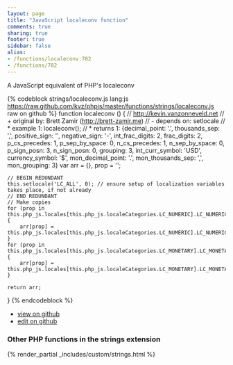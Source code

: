 ```yaml
---
layout: page
title: "JavaScript localeconv function"
comments: true
sharing: true
footer: true
sidebar: false
alias:
- /functions/localeconv:782
- /functions/782
---
```

<!-- Generated by Rakefile:build -->
A JavaScript equivalent of PHP's localeconv

{% codeblock strings/localeconv.js lang:js https://raw.github.com/kvz/phpjs/master/functions/strings/localeconv.js raw on github %}
function localeconv () {
    // http://kevin.vanzonneveld.net
    // +   original by: Brett Zamir (http://brett-zamir.me)
    // -    depends on: setlocale
    // *     example 1: localeconv();
    // *     returns 1: {decimal_point: '.', thousands_sep: ',', positive_sign: '', negative_sign: '-', int_frac_digits: 2, frac_digits: 2, p_cs_precedes: 1, p_sep_by_space: 0, n_cs_precedes: 1, n_sep_by_space: 0, p_sign_posn: 3, n_sign_posn: 0, grouping: 3, int_curr_symbol: 'USD', currency_symbol: '$', mon_decimal_point: '.', mon_thousands_sep: ',', mon_grouping: 3}
    var arr = {},
        prop = '';

    // BEGIN REDUNDANT
    this.setlocale('LC_ALL', 0); // ensure setup of localization variables takes place, if not already
    // END REDUNDANT
    // Make copies
    for (prop in this.php_js.locales[this.php_js.localeCategories.LC_NUMERIC].LC_NUMERIC) {
        arr[prop] = this.php_js.locales[this.php_js.localeCategories.LC_NUMERIC].LC_NUMERIC[prop];
    }
    for (prop in this.php_js.locales[this.php_js.localeCategories.LC_MONETARY].LC_MONETARY) {
        arr[prop] = this.php_js.locales[this.php_js.localeCategories.LC_MONETARY].LC_MONETARY[prop];
    }

    return arr;
}
{% endcodeblock %}

 - [view on github](https://github.com/kvz/phpjs/blob/master/functions/strings/localeconv.js)
 - [edit on github](https://github.com/kvz/phpjs/edit/master/functions/strings/localeconv.js)

### Other PHP functions in the strings extension
{% render_partial _includes/custom/strings.html %}
